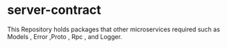 # server-contract
This Repository holds packages that other microservices required such as Models , Error ,Proto , Rpc , and Logger.
